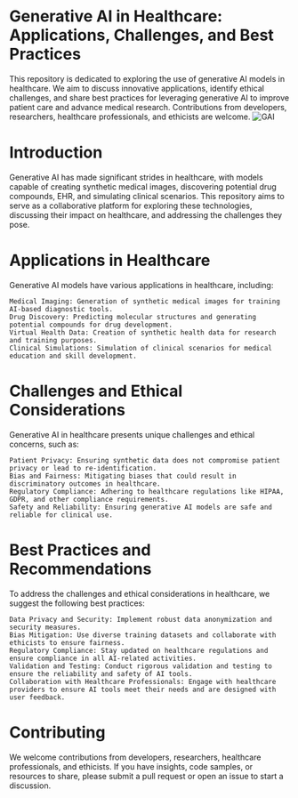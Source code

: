 # Generative AI in Healthcare: Applications, Challenges, and Best Practices
This repository is dedicated to exploring the use of generative AI models in healthcare. We aim to discuss innovative applications, identify ethical challenges, and share best practices for leveraging generative AI to improve patient care and advance medical research. Contributions from developers, researchers, healthcare professionals, and ethicists are welcome.
![GAI](https://www.xenonstack.com/hs-fs/hubfs/Gen-AI-in-healthcare.png?width=1281&height=905&name=Gen-AI-in-healthcare.png)

# Introduction

Generative AI has made significant strides in healthcare, with models capable of creating synthetic medical images, discovering potential drug compounds, EHR, and simulating clinical scenarios. This repository aims to serve as a collaborative platform for exploring these technologies, discussing their impact on healthcare, and addressing the challenges they pose.

# Applications in Healthcare
Generative AI models have various applications in healthcare, including:

    Medical Imaging: Generation of synthetic medical images for training AI-based diagnostic tools.
    Drug Discovery: Predicting molecular structures and generating potential compounds for drug development.
    Virtual Health Data: Creation of synthetic health data for research and training purposes.
    Clinical Simulations: Simulation of clinical scenarios for medical education and skill development.

# Challenges and Ethical Considerations

Generative AI in healthcare presents unique challenges and ethical concerns, such as:

    Patient Privacy: Ensuring synthetic data does not compromise patient privacy or lead to re-identification.
    Bias and Fairness: Mitigating biases that could result in discriminatory outcomes in healthcare.
    Regulatory Compliance: Adhering to healthcare regulations like HIPAA, GDPR, and other compliance requirements.
    Safety and Reliability: Ensuring generative AI models are safe and reliable for clinical use.

# Best Practices and Recommendations

To address the challenges and ethical considerations in healthcare, we suggest the following best practices:

    Data Privacy and Security: Implement robust data anonymization and security measures.
    Bias Mitigation: Use diverse training datasets and collaborate with ethicists to ensure fairness.
    Regulatory Compliance: Stay updated on healthcare regulations and ensure compliance in all AI-related activities.
    Validation and Testing: Conduct rigorous validation and testing to ensure the reliability and safety of AI tools.
    Collaboration with Healthcare Professionals: Engage with healthcare providers to ensure AI tools meet their needs and are designed with user feedback.

# Contributing

We welcome contributions from developers, researchers, healthcare professionals, and ethicists. If you have insights, code samples, or resources to share, please submit a pull request or open an issue to start a discussion.
